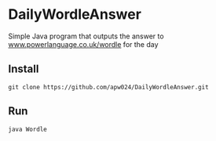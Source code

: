 # DailyWordleAnswer
Simple Java program that outputs the answer to www.powerlanguage.co.uk/wordle for the day

## Install

`git clone https://github.com/apw024/DailyWordleAnswer.git`

## Run

`java Wordle`
